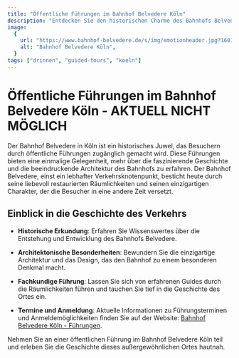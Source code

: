 ```yaml
---
title: "Öffentliche Führungen im Bahnhof Belvedere Köln"
description: "Entdecken Sie den historischen Charme des Bahnhofs Belvedere in Köln durch spannende öffentliche Führungen, die Einblicke in die Geschichte und Architektur dieses einzigartigen Denkmals bieten"
image:
  {
    url: "https://www.bahnhof-belvedere.de/s/img/emotionheader.jpg?1601764358.940px.210px",
    alt: "Bahnhof Belvedere Köln",
  }
tags: ["drinnen", "guided-tours", "koeln"]
---
```


# Öffentliche Führungen im Bahnhof Belvedere Köln - AKTUELL NICHT MÖGLICH

Der Bahnhof Belvedere in Köln ist ein historisches Juwel, das Besuchern durch öffentliche Führungen zugänglich gemacht wird. Diese Führungen bieten eine einmalige Gelegenheit, mehr über die faszinierende Geschichte und die beeindruckende Architektur des Bahnhofs zu erfahren. Der Bahnhof Belvedere, einst ein lebhafter Verkehrsknotenpunkt, besticht heute durch seine liebevoll restaurierten Räumlichkeiten und seinen einzigartigen Charakter, der die Besucher in eine andere Zeit versetzt.

## Einblick in die Geschichte des Verkehrs

- **Historische Erkundung**: Erfahren Sie Wissenswertes über die Entstehung und Entwicklung des Bahnhofs Belvedere.
- **Architektonische Besonderheiten**: Bewundern Sie die einzigartige Architektur und das Design, das den Bahnhof zu einem besonderen Denkmal macht.
- **Fachkundige Führung**: Lassen Sie sich von erfahrenen Guides durch die Räumlichkeiten führen und tauchen Sie tief in die Geschichte des Ortes ein.

- **Termine und Anmeldung**: Aktuelle Informationen zu Führungsterminen und Anmeldemöglichkeiten finden Sie auf der Website: [Bahnhof Belvedere Köln - Führungen](https://www.bahnhof-belvedere.de/objekt/).

Nehmen Sie an einer öffentlichen Führung im Bahnhof Belvedere Köln teil und erleben Sie die Geschichte dieses außergewöhnlichen Ortes hautnah.
